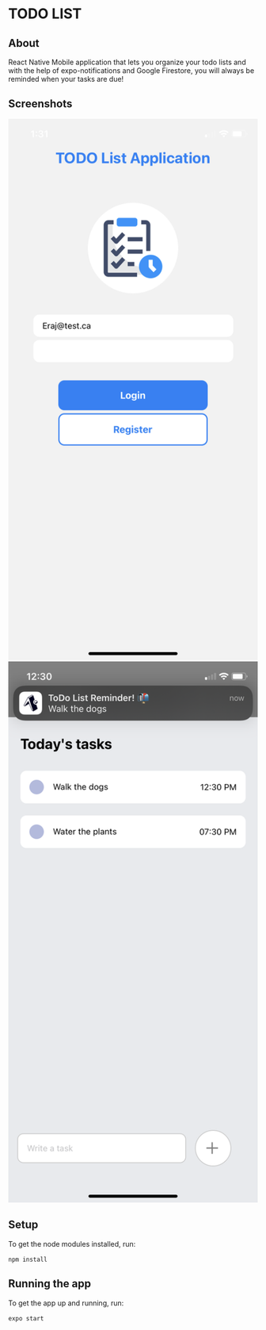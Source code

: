 # TODO LIST

## About

React Native Mobile application that lets you organize your todo lists and with the help of expo-notifications and Google Firestore, you will always be reminded when your tasks are due! 


## Screenshots
  <a >
  <img
  alt="Home Screen"
  width="700"
  src="/screenshots/homescreen.png"
  />
<img
  alt="Notification Feature"
  width="700"
  src="/screenshots/notification.png"
  />
</a>
  
## Setup

To get the node modules installed, run:

```shell
npm install
```

## Running the app

To get the app up and running, run:

```shell
expo start 
```
